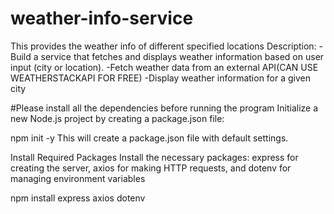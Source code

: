 # weather-info-service
This provides the weather info of different specified locations
Description: -Build a service that fetches and displays weather information based on user input (city or location). -Fetch weather data from an external API(CAN USE WEATHERSTACKAPI FOR FREE) -Display weather information for a given city

#Please install all the dependencies before running the program
Initialize a new Node.js project by creating a package.json file:

npm init -y
This will create a package.json file with default settings.

Install Required Packages
Install the necessary packages: express for creating the server, axios for making HTTP requests, and dotenv for managing environment variables

npm install express axios dotenv
